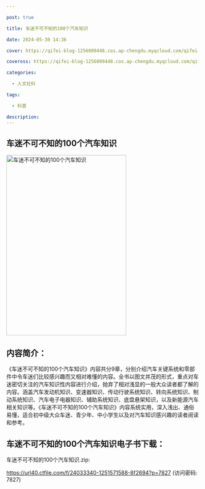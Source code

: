 ```yaml
---

post: true

title: 车迷不可不知的100个汽车知识

date: 2024-05-30 14:36

cover: https://qifei-blog-1256009448.cos.ap-chengdu.myqcloud.com/qifei-blog/s33889207.jpg

coveross: https://qifei-blog-1256009448.cos.ap-chengdu.myqcloud.com/qifei-blog/s33889207.jpg

categories:

  - 人文社科

tags:

  - 科普

description:
---
```


## 车迷不可不知的100个汽车知识

<img alt="车迷不可不知的100个汽车知识" class="aligncenter loading" data-was-processed="true" decoding="async" fetchpriority="high" height="471" src="https://qifei-blog-1256009448.cos.ap-chengdu.myqcloud.com/qifei-blog/s33889207.jpg" style="cursor: zoom-in;" width="314"/>

## 内容简介：

《车迷不可不知的100个汽车知识》内容共分9章，分别介绍汽车关键系统和零部件中令车迷们比较感兴趣而又相对难懂的内容。全书以图文并茂的形式，重点对车迷密切关注的汽车知识性内容进行介绍，抛弃了相对浅显的一般大众读者都了解的内容。涵盖汽车发动机知识、变速器知识、传动行驶系统知识、转向系统知识、制动系统知识、汽车电子电器知识、辅助系统知识、底盘悬架知识，以及新能源汽车相关知识等。《车迷不可不知的100个汽车知识》内容系统实用，深入浅出、通俗易懂，适合初中级大众车迷、青少年、中小学生以及对汽车知识感兴趣的读者阅读和参考。

## 车迷不可不知的100个汽车知识电子书下载：

车迷不可不知的100个汽车知识.zip: 

https://url40.ctfile.com/f/24033340-1251571588-8f2694?p=7827 (访问密码: 7827)

